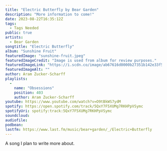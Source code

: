 ```yaml
---
title: "Electric Butterfly by Bear Garden"
description: "More information to come!"
date: 2023-08-22T16:35:12Z
tags:
  - Tags Needed
public: true
artists:
  - Bear Garden
songtitle: "Electric Butterfly"
album: "Sunshine Fruit"
featuredImage: "sunshine-fruit.jpeg"
featuredImageCredit: "Image is used from album for review purposes."
featuredImageLink: "https://i.scdn.co/image/ab67616d0000b27351b142e33f55e62b549891a3"
featuredImageAlt: ""
author: Aram Zucker-Scharff
playlists:
  -
    name: "Obsessions"
    position: 403
    author: Aram Zucker-Scharff
youtube: https://www.youtube.com/watch?v=O9tBkWS7ydM
spotify: https://open.spotify.com/track/5QxY7F5XUMg7RKHPpVSymc
spotifyUri: spotify:track:5QxY7F5XUMg7RKHPpVSymc
soundcloud:
audiofile:
podbean:
lastfm: https://www.last.fm/music/bear+garden/_/Electric+Butterfly
---
```


A song I plan to write more about.
		